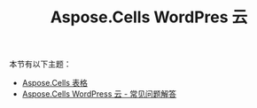 ﻿---
title: Aspose.Cells WordPres 云
second_title: Aspose.Cells Cloud Documen
type: docs
url: /zh/aspose-cells-cloud-for-wordpress/
description: Aspose.Cells 云支持Excel创建、转换、合并、拆分、保护、内部对象操作等
weight: 10
---
本节有以下主题：

- [Aspose.Cells 表格](/cells/zh/aspose-cells-forms/)
- [Aspose.Cells WordPress 云 - 常见问题解答](/cells/zh/aspose-cells-cloud-for-wordpress-faqs/)
